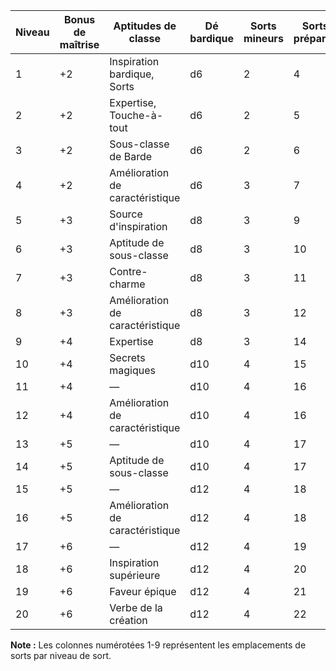 

|Niveau|Bonus de maîtrise|Aptitudes de classe|Dé bardique|Sorts mineurs|Sorts préparés|1|2|3|4|5|6|7|8|9|
|---|---|---|---|---|---|---|---|---|---|---|---|---|---|---|
|1|+2|Inspiration bardique, Sorts|d6|2|4|2|—|—|—|—|—|—|—|—|
|2|+2|Expertise, Touche-à-tout|d6|2|5|3|—|—|—|—|—|—|—|—|
|3|+2|Sous-classe de Barde|d6|2|6|4|2|—|—|—|—|—|—|—|
|4|+2|Amélioration de caractéristique|d6|3|7|4|3|—|—|—|—|—|—|—|
|5|+3|Source d'inspiration|d8|3|9|4|3|2|—|—|—|—|—|—|
|6|+3|Aptitude de sous-classe|d8|3|10|4|3|3|—|—|—|—|—|—|
|7|+3|Contre-charme|d8|3|11|4|3|3|1|—|—|—|—|—|
|8|+3|Amélioration de caractéristique|d8|3|12|4|3|3|2|—|—|—|—|—|
|9|+4|Expertise|d8|3|14|4|3|3|3|1|—|—|—|—|
|10|+4|Secrets magiques|d10|4|15|4|3|3|3|2|—|—|—|—|
|11|+4|—|d10|4|16|4|3|3|3|2|1|—|—|—|
|12|+4|Amélioration de caractéristique|d10|4|16|4|3|3|3|2|1|—|—|—|
|13|+5|—|d10|4|17|4|3|3|3|2|1|1|—|—|
|14|+5|Aptitude de sous-classe|d10|4|17|4|3|3|3|2|1|1|—|—|
|15|+5|—|d12|4|18|4|3|3|3|2|1|1|1|—|
|16|+5|Amélioration de caractéristique|d12|4|18|4|3|3|3|2|1|1|1|—|
|17|+6|—|d12|4|19|4|3|3|3|2|1|1|1|1|
|18|+6|Inspiration supérieure|d12|4|20|4|3|3|3|3|1|1|1|1|
|19|+6|Faveur épique|d12|4|21|4|3|3|3|3|2|1|1|1|
|20|+6|Verbe de la création|d12|4|22|4|3|3|3|3|2|2|1|1|

**Note :** Les colonnes numérotées 1-9 représentent les emplacements de sorts par niveau de sort.